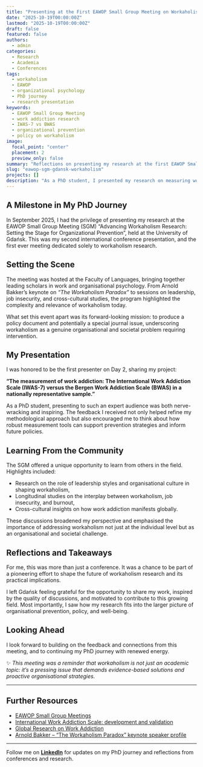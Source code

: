 ```yaml
---
title: "Presenting at the First EAWOP Small Group Meeting on Workaholism Research in Gdańsk"
date: "2025-10-19T00:00:00Z"
lastmod: "2025-10-19T00:00:00Z"
draft: false
featured: false
authors:
  - admin
categories:
  - Research
  - Academia
  - Conferences
tags:
  - workaholism
  - EAWOP
  - organizational psychology
  - PhD journey
  - research presentation
keywords:
  - EAWOP Small Group Meeting
  - work addiction research
  - IWAS-7 vs BWAS
  - organizational prevention
  - policy on workaholism
image:
  focal_point: "center"
  placement: 2
  preview_only: false
summary: "Reflections on presenting my research at the first EAWOP Small Group Meeting on workaholism in Gdańsk, where researchers gathered to exchange ideas, establish a policy document, and highlight workaholism as a pressing organizational challenge."
slug: "eawop-sgm-gdansk-workaholism"
projects: []
description: "As a PhD student, I presented my research on measuring work addiction at the first EAWOP Small Group Meeting on workaholism in Gdańsk. The meeting brought together leading scholars, initiated policy discussions, and emphasised the importance of organisational prevention."
---
```


## A Milestone in My PhD Journey  

In September 2025, I had the privilege of presenting my research at the EAWOP Small Group Meeting (SGM) “Advancing Workaholism Research: Setting the Stage for Organizational Prevention”, held at the University of Gdańsk. This was my second international conference presentation, and the first ever meeting dedicated solely to workaholism research.  

## Setting the Scene  

The meeting was hosted at the Faculty of Languages, bringing together leading scholars in work and organisational psychology. From Arnold Bakker’s keynote on *“The Workaholism Paradox”* to sessions on leadership, job insecurity, and cross-cultural studies, the program highlighted the complexity and relevance of workaholism today.  

What set this event apart was its forward-looking mission: to produce a policy document and potentially a special journal issue, underscoring workaholism as a genuine organisational and societal problem requiring intervention.  

## My Presentation  

I was honored to be the first presenter on Day 2, sharing my project:  

**“The measurement of work addiction: The International Work Addiction Scale (IWAS-7) versus the Bergen Work Addiction Scale (BWAS) in a nationally representative sample.”**  

As a PhD student, presenting to such an expert audience was both nerve-wracking and inspiring. The feedback I received not only helped refine my methodological approach but also encouraged me to think about how robust measurement tools can support prevention strategies and inform future policies.  

## Learning From the Community  

The SGM offered a unique opportunity to learn from others in the field. Highlights included:  

- Research on the role of leadership styles and organisational culture in shaping workaholism,  
- Longitudinal studies on the interplay between workaholism, job insecurity, and burnout,  
- Cross-cultural insights on how work addiction manifests globally.  

These discussions broadened my perspective and emphasised the importance of addressing workaholism not just at the individual level but as an organisational and societal challenge.  

## Reflections and Takeaways  

For me, this was more than just a conference. It was a chance to be part of a pioneering effort to shape the future of workaholism research and its practical implications.  

I left Gdańsk feeling grateful for the opportunity to share my work, inspired by the quality of discussions, and motivated to contribute to this growing field. Most importantly, I saw how my research fits into the larger picture of organisational prevention, policy, and well-being.  

## Looking Ahead  

I look forward to building on the feedback and connections from this meeting, and to continuing my PhD journey with renewed energy.  

✨ *This meeting was a reminder that workaholism is not just an academic topic: it’s a pressing issue that demands evidence-based solutions and proactive organisational strategies.*  

---

## Further Resources  

- [EAWOP Small Group Meetings](https://eawop.org/upcoming-events/advancing-workaholism-research-setting-stage-organizational-prevention)  
- [International Work Addiction Scale: development and validation](https://doi.org/10.1556/2006.2025.00005)
- [Global Research on Work Addiction](https://workaddiction.org/)
- [Arnold Bakker – “The Workaholism Paradox” keynote speaker profile](https://scholar.google.com/citations?user=FTl3bwUAAAAJ&hl=en)  

---  

Follow me on **[LinkedIn](https://www.linkedin.com/)** for updates on my PhD journey and reflections from conferences and research.  
